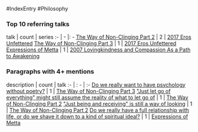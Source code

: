 #IndexEntry #Philosophy

### Top 10 referring talks
talk | count | series
:- | - |: -
<a data-href="The Way of Non-Clinging Part 2" href="The+Way+of+Non-Clinging+Part+2" class="internal-link" target="_blank" rel="noopener">The Way of Non-Clinging Part 2</a> | 2 | <a data-href="2017 Eros Unfettered" href="2017+Eros+Unfettered" class="internal-link" target="_blank" rel="noopener">2017 Eros Unfettered</a>
<a data-href="The Way of Non-Clinging Part 3" href="The+Way+of+Non-Clinging+Part+3" class="internal-link" target="_blank" rel="noopener">The Way of Non-Clinging Part 3</a> | 1 | <a data-href="2017 Eros Unfettered" href="2017+Eros+Unfettered" class="internal-link" target="_blank" rel="noopener">2017 Eros Unfettered</a>
<a data-href="Expressions of Metta" href="Expressions+of+Metta" class="internal-link" target="_blank" rel="noopener">Expressions of Metta</a> | 1 | <a data-href="2007 Lovingkindness and Compassion As a Path to Awakening" href="2007+Lovingkindness+and+Compassion+As+a+Path+to+Awakening" class="internal-link" target="_blank" rel="noopener">2007 Lovingkindness and Compassion As a Path to Awakening</a>

### Paragraphs with 4+ mentions
description | count | talk
:- | : - | :-
<a aria-label-position="top" aria-label="The Way of Non-Clinging Part 3 > Do we really want to have psychology without poetry" data-href="The Way of Non-Clinging Part 3#Do we really want to have psychology without poetry" href="The+Way+of+Non-Clinging+Part+3#Do+we+really+want+to+have+psychology+without+poetry" class="internal-link" target="_blank" rel="noopener">Do we really want to have psychology without poetry?</a> | 1 | <a data-href="The Way of Non-Clinging Part 3" href="The+Way+of+Non-Clinging+Part+3" class="internal-link" target="_blank" rel="noopener">The Way of Non-Clinging Part 3</a>
<a aria-label-position="top" aria-label="The Way of Non-Clinging Part 2 > Just let go of everything might still assume the reality of what to let go of" data-href="The Way of Non-Clinging Part 2#Just let go of everything might still assume the reality of what to let go of" href="The+Way+of+Non-Clinging+Part+2#%22Just+let+go+of+everything%22+might+still+assume+the+reality+of+what+to+let+go+of" class="internal-link" target="_blank" rel="noopener">&quot;Just let go of everything&quot; might still assume the reality of what to let go of</a> | 1 | <a data-href="The Way of Non-Clinging Part 2" href="The+Way+of+Non-Clinging+Part+2" class="internal-link" target="_blank" rel="noopener">The Way of Non-Clinging Part 2</a>
<a aria-label-position="top" aria-label="The Way of Non-Clinging Part 2 > Just being and receiving is still a way of looking" data-href="The Way of Non-Clinging Part 2#Just being and receiving is still a way of looking" href="The+Way+of+Non-Clinging+Part+2#%22Just+being+and+receiving%22+is+still+a+way+of+looking" class="internal-link" target="_blank" rel="noopener">&quot;Just being and receiving&quot; is still a way of looking</a> | 1 | <a data-href="The Way of Non-Clinging Part 2" href="The+Way+of+Non-Clinging+Part+2" class="internal-link" target="_blank" rel="noopener">The Way of Non-Clinging Part 2</a>
<a aria-label-position="top" aria-label="Expressions of Metta > Do we really have a full relationship with life or do we shave it down to a kind of spiritual ideal" data-href="Expressions of Metta#Do we really have a full relationship with life or do we shave it down to a kind of spiritual ideal" href="Expressions+of+Metta#Do+we+really+have+a+full+relationship+with+life+or+do+we+shave+it+down+to+a+kind+of+spiritual+ideal" class="internal-link" target="_blank" rel="noopener">Do we really have a full relationship with life, or do we shave it down to a kind of spiritual ideal?</a> | 1 | <a data-href="Expressions of Metta" href="Expressions+of+Metta" class="internal-link" target="_blank" rel="noopener">Expressions of Metta</a>

